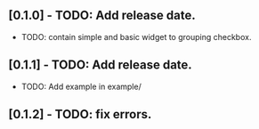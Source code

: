 ## [0.1.0] - TODO: Add release date.

* TODO: contain simple and basic widget to grouping checkbox.

## [0.1.1] - TODO: Add release date.

* TODO: Add example in example/

## [0.1.2] - TODO: fix errors.
